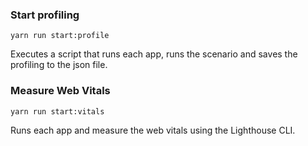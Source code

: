 
### Start profiling

`yarn run start:profile`

Executes a script that runs each app, runs the scenario and saves the profiling to the json file.

### Measure Web Vitals

`yarn run start:vitals`

Runs each app and measure the web vitals using the Lighthouse CLI. 
